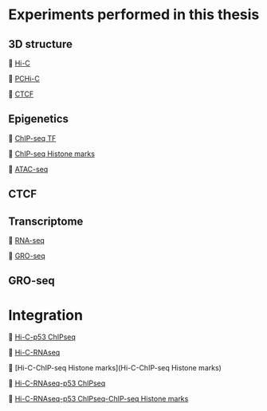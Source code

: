 # Experiments performed in this thesis

## 3D structure

:open_file_folder: [Hi-C](HiC)

:open_file_folder: [PCHi-C](PCHiC)

:open_file_folder: [CTCF](#CTCF)

## Epigenetics

:open_file_folder: [ChIP-seq TF](#p53-ChIPseq)

:open_file_folder: [ChIP-seq Histone marks](MonicaCabreraP/ChIPseq_Explained)

:open_file_folder: [ATAC-seq](MonicaCabreraP/ATACseq_Explained)

## CTCF


## Transcriptome

:open_file_folder: [RNA-seq](MonicaCabreraP/RNAseq_Explained)

:open_file_folder: [GRO-seq](#GRO-seq)

## GRO-seq

# Integration

:open_file_folder: [Hi-C-p53 ChIPseq](#Integration_analysis/HiC-p53ChIPseq/)

:open_file_folder: [Hi-C-RNAseq](Hi-C-RNAseq)

:open_file_folder: [Hi-C-ChIP-seq Histone marks](Hi-C-ChIP-seq Histone marks)

:open_file_folder: [Hi-C-RNAseq-p53 ChIPseq](Hi-C-RNAseq)

:open_file_folder: [Hi-C-RNAseq-p53 ChIPseq-ChIP-seq Histone marks](Hi-C-RNAseq)
